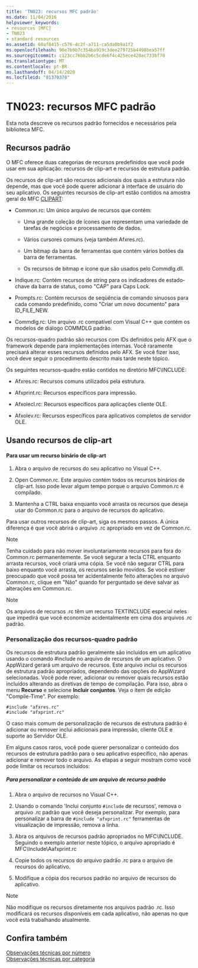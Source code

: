 ```yaml
---
title: 'TN023: recursos MFC padrão'
ms.date: 11/04/2016
helpviewer_keywords:
- resources [MFC]
- TN023
- standard resources
ms.assetid: 60af8415-c576-4c2f-a711-ca5da0b9a1f2
ms.openlocfilehash: 90e7b9b7c354ba919c3dee279725b4498bea57ff
ms.sourcegitcommit: c123cc76bb2b6c5cde6f4c425ece420ac733bf70
ms.translationtype: MT
ms.contentlocale: pt-BR
ms.lasthandoff: 04/14/2020
ms.locfileid: "81370378"
---
```

# <a name="tn023-standard-mfc-resources"></a>TN023: recursos MFC padrão

Esta nota descreve os recursos padrão fornecidos e necessários pela biblioteca MFC.

## <a name="standard-resources"></a>Recursos padrão

O MFC oferece duas categorias de recursos predefinidos que você pode usar em sua aplicação: recursos de clip-art e recursos de estrutura padrão.

Os recursos de clip-art são recursos adicionais dos quais a estrutura não depende, mas que você pode querer adicionar à interface de usuário do seu aplicativo. Os seguintes recursos de clip-art estão contidos na amostra geral do MFC [CLIPART](../overview/visual-cpp-samples.md):

- Common.rc: Um único arquivo de recursos que contém:

  - Uma grande coleção de ícones que representam uma variedade de tarefas de negócios e processamento de dados.

  - Vários cursores comuns (veja também Afxres.rc).

  - Um bitmap da barra de ferramentas que contém vários botões da barra de ferramentas.

  - Os recursos de bitmap e ícone que são usados pelo Commdlg.dll.

- Indique.rc: Contém recursos de string para os indicadores de estado-chave da barra de status, como "CAP" para Caps Lock.

- Prompts.rc: Contém recursos de seqüência de comando sinuosos para cada comando predefinido, como "Criar um novo documento" para ID_FILE_NEW.

- Commdlg.rc: Um arquivo .rc compatível com Visual C++ que contém os modelos de diálogo COMMDLG padrão.

Os recursos-quadro padrão são recursos com IDs definidos pelo AFX que o framework depende para implementações internas. Você raramente precisará alterar esses recursos definidos pelo AFX. Se você fizer isso, você deve seguir o procedimento descrito mais tarde neste tópico.

Os seguintes recursos-quadro estão contidos no diretório MFC\INCLUDE:

- Afxres.rc: Recursos comuns utilizados pela estrutura.

- Afxprint.rc: Recursos específicos para impressão.

- Afxolecl.rc: Recursos específicos para aplicações cliente OLE.

- Afxolev.rc: Recursos específicos para aplicativos completos de servidor OLE.

## <a name="using-clip-art-resources"></a>Usando recursos de clip-art

#### <a name="to-use-a-clip-art-binary-resource"></a>Para usar um recurso binário de clip-art

1. Abra o arquivo de recursos do seu aplicativo no Visual C++.

1. Open Common.rc. Este arquivo contém todos os recursos binários de clip-art. Isso pode levar algum tempo porque o arquivo Common.rc é compilado.

1. Mantenha a CTRL baixa enquanto você arrasta os recursos que deseja usar do Common.rc para o arquivo de recursos do aplicativo.

Para usar outros recursos de clip-art, siga os mesmos passos. A única diferença é que você abrirá o arquivo .rc apropriado em vez de Common.rc.

> [!NOTE]
> Tenha cuidado para não mover involuntariamente recursos para fora do Common.rc permanentemente. Se você segurar a tecla CTRL enquanto arrasta recursos, você criará uma cópia. Se você não segurar CTRL para baixo enquanto você arrasta, os recursos serão movidos. Se você estiver preocupado que você possa ter acidentalmente feito alterações no arquivo Common.rc, clique em "Não" quando for perguntado se deve salvar as alterações em Common.rc.

> [!NOTE]
> Os arquivos de recursos .rc têm um recurso TEXTINCLUDE especial neles que impedirá que você economize acidentalmente em cima dos arquivos .rc padrão.

### <a name="customizing-standard-framework-resources"></a>Personalização dos recursos-quadro padrão

Os recursos de estrutura padrão geralmente são incluídos em um aplicativo usando o comando #include no arquivo de recursos de um aplicativo. O AppWizard gerará um arquivo de recursos. Este arquivo inclui os recursos de estrutura padrão apropriados, dependendo das opções do AppWizard selecionadas. Você pode rever, adicionar ou remover quais recursos estão incluídos alterando as diretivas de tempo de compilação. Para isso, abra o menu **Recurso** e selecione **Incluir conjuntos**. Veja o item de edição "Compile-Time". Por exemplo:

```
#include "afxres.rc"
#include "afxprint.rc"
```

O caso mais comum de personalização de recursos de estrutura padrão é adicionar ou remover inclui adicionais para impressão, cliente OLE e suporte ao Servidor OLE.

Em alguns casos raros, você pode querer personalizar o conteúdo dos recursos de estrutura padrão para o seu aplicativo específico, não apenas adicionar e remover todo o arquivo. As etapas a seguir mostram como você pode limitar os recursos incluídos:

##### <a name="to-customize-the-contents-of-a-standard-resource-file"></a>Para personalizar o conteúdo de um arquivo de recurso padrão

1. Abra o arquivo de recursos no Visual C++.

1. Usando o comando 'Inclui conjunto `#include` de recursos', remova o arquivo .rc padrão que você deseja personalizar. Por exemplo, para personalizar a barra de `#include "afxprint.rc"` ferramentas de visualização de impressão, remova a linha.

1. Abra os arquivos de recursos padrão apropriados no MFC\INCLUDE. Seguindo o exemplo anterior neste tópico, o arquivo apropriado é MFC\Include\Aafxprint.rc

1. Copie todos os recursos do arquivo padrão .rc para o arquivo de recursos do aplicativo.

1. Modifique a cópia dos recursos padrão no arquivo de recursos do aplicativo.

> [!NOTE]
> Não modifique os recursos diretamente nos arquivos padrão .rc. Isso modificará os recursos disponíveis em cada aplicativo, não apenas no que você está trabalhando atualmente.

## <a name="see-also"></a>Confira também

[Observações técnicas por número](../mfc/technical-notes-by-number.md)<br/>
[Observações técnicas por categoria](../mfc/technical-notes-by-category.md)
